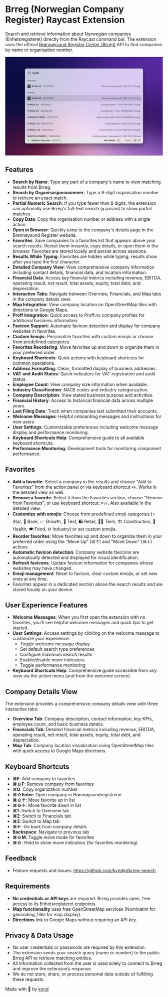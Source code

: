 # Brreg (Norwegian Company Register) Raycast Extension

Search and retrieve information about Norwegian companies (Enhetsregisteret) directly from the Raycast command bar. The extension uses the official [Brønnøysund Register Center (Brreg)](https://www.brreg.no) API to find companies by name or organisation number.

![Extension screenshot](metadata/brreg-2.png)

## Features

- **Search by Name**: Type any part of a company's name to view matching results from Brreg.
- **Search by Organisasjonsnummer**: Type a 9-digit organisation number to retrieve an exact match.
- **Partial Numeric Search**: If you type fewer than 9 digits, the extension can optionally use Brreg's full-text search (`q` param) to show partial matches.
- **Copy Data**: Copy the organisation number or address with a single action.
- **Open in Browser**: Quickly jump to the company's details page in the Brønnøysund Register website.
- **Favorites**: Save companies to a favorites list that appears above your search results. Revisit them instantly, copy details, or open them in the browser. Favorites are stored locally and persist across sessions.
- **Results While Typing**: Favorites are hidden while typing; results show after you type the first character.
- **Detailed Company View**: View comprehensive company information including contact details, financial data, and location information.
- **Financial Data**: Access key financial metrics including revenue, EBITDA, operating result, net result, total assets, equity, total debt, and depreciation.
- **Interactive Tabs**: Navigate between Overview, Financials, and Map tabs in the company details view.
- **Map Integration**: View company location on OpenStreetMap tiles with directions to Google Maps.
- **Proff Integration**: Quick access to Proff.no company profiles for additional business information.
- **Favicon Support**: Automatic favicon detection and display for company websites in favorites.
- **Custom Emojis**: Personalize favorites with custom emojis or choose from predefined categories.
- **Favorites Reordering**: Move favorites up and down to organize them in your preferred order.
- **Keyboard Shortcuts**: Quick actions with keyboard shortcuts for common operations.
- **Address Formatting**: Clean, formatted display of business addresses.
- **VAT and Audit Status**: Quick indicators for VAT registration and audit status.
- **Employee Count**: View company size information when available.
- **Industry Classification**: NACE codes and industry categorization.
- **Company Description**: View stated business purpose and activities.
- **Financial History**: Access to historical financial data across multiple years.
- **Last Filing Date**: Track when companies last submitted their accounts.
- **Welcome Messages**: Helpful onboarding messages and instructions for new users.
- **User Settings**: Customizable preferences including welcome message display and performance monitoring.
- **Keyboard Shortcuts Help**: Comprehensive guide to all available keyboard shortcuts.
- **Performance Monitoring**: Development tools for monitoring component performance.

## Favorites

- **Add a favorite**: Select a company in the results and choose "Add to Favorites" from the action panel or via keyboard shortcut `⌘F`. Works in the detailed view as well.
- **Remove a favorite**: Select it from the Favorites section, choose "Remove from Favorites", or use keyboard shortcut: `⌘⇧F`. Also available in the detailed view.
- **Customize with emojis**: Choose from predefined emoji categories (⭐ Star, 🏦 Bank, 📈 Growth, 🧪 Test, 🛍️ Retail, 🧑‍💻 Tech, 🏗️ Construction, 🏥 Health, 🍽️ Food, ⚙️ Industry) or set custom emojis.
- **Reorder favorites**: Move favorites up and down to organize them in your preferred order using the "Move Up" (⌘↑) and "Move Down" (⌘↓) actions.
- **Automatic favicon detection**: Company website favicons are automatically detected and displayed for visual identification.
- **Refresh favicons**: Update favicon information for companies whose websites may have changed.
- **Emoji management**: Reset to favicon, clear custom emojis, or set new ones at any time.
- Favorites appear in a dedicated section above the search results and are stored locally on your device.

## User Experience Features

- **Welcome Messages**: When you first open the extension with no favorites, you'll see helpful welcome messages and quick tips to get started.
- **User Settings**: Access settings by clicking on the welcome message to customize your experience:
  - Toggle welcome message display
  - Set default search type preferences
  - Configure maximum search results
  - Enable/disable move indicators
  - Toggle performance monitoring
- **Keyboard Shortcuts Help**: Comprehensive guide accessible from any view via the action menu (and from the welcome screen).

## Company Details View

The extension provides a comprehensive company details view with three interactive tabs:

- **Overview Tab**: Company description, contact information, key KPIs, employee count, and basic business details.
- **Financials Tab**: Detailed financial metrics including revenue, EBITDA, operating result, net result, total assets, equity, total debt, and depreciation.
- **Map Tab**: Company location visualization using OpenStreetMap tiles with quick access to Google Maps directions.

## Keyboard Shortcuts

- **⌘F**: Add company to favorites
- **⌘⇧F**: Remove company from favorites  
- **⌘O**: Copy organization number
- **⌘⇧Enter**: Open company in Brønnøysundregistrene
- **⌘⇧↑**: Move favorite up in list
- **⌘⇧↓**: Move favorite down in list
- **⌘1**: Switch to Overview tab
- **⌘2**: Switch to Financials tab
- **⌘3**: Switch to Map tab
- **⌘←**: Go back from company details
- **Backspace**: Navigate to previous tab
- **⌘⇧M**: Toggle move mode for favorites
- **⌘⇧**: Hold to show move indicators (for favorites reordering)

## Feedback

- Feature requests and issues: https://github.com/kyndig/brreg-search

## Requirements

- **No credentials or API keys** are required. Brreg provides open, free access to its Enhetsregisteret endpoints.
- **Map functionality** uses free OpenStreetMap services (Nominatim for geocoding, tiles for map display).
- **Directions** link to Google Maps without requiring an API key.

## Privacy & Data Usage

- No user credentials or passwords are required by this extension.
- The extension sends your search query (name or number) to the public Brreg API to retrieve matching entities.
- All information collected from the user is used solely to connect to Brreg and improve the extension’s response.
- We do not store, share, or process personal data outside of fulfilling these requests.

Made with 🫶 by [kynd](https://kynd.no)
